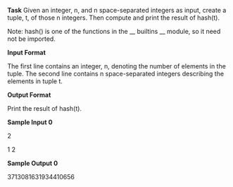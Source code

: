 **Task**
Given an integer, n, and n space-separated integers as input, create a tuple, t, of those n integers. Then compute and print the result of hash(t).

Note: hash() is one of the functions in the __ builtins __ module, so it need not be imported.

**Input Format**

The first line contains an integer, n, denoting the number of elements in the tuple.
The second line contains n space-separated integers describing the elements in tuple t.

**Output Format**

Print the result of hash(t).

**Sample Input 0**

2

1 2

**Sample Output 0**

3713081631934410656
